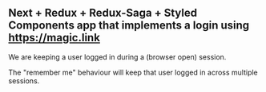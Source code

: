 ## Next + Redux + Redux-Saga + Styled Components app that implements a login using https://magic.link

We are keeping a user logged in during a (browser open) session. 

The "remember me" behaviour will keep that user logged in across multiple sessions. 